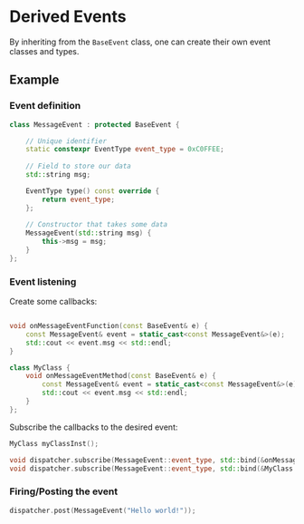 
# Derived Events

By inheriting from the `BaseEvent` class, one can create their own event classes and types.

## Example

### Event definition
```c++
class MessageEvent : protected BaseEvent {

    // Unique identifier
    static constexpr EventType event_type = 0xC0FFEE;
    
    // Field to store our data
    std::string msg;

    EventType type() const override {
        return event_type;
    };
    
    // Constructor that takes some data
    MessageEvent(std::string msg) {
        this->msg = msg;
    }
};
```

### Event listening

Create some callbacks:

```c++

void onMessageEventFunction(const BaseEvent& e) {
    const MessageEvent& event = static_cast<const MessageEvent&>(e);
    std::cout << event.msg << std::endl;
}

class MyClass {
    void onMessageEventMethod(const BaseEvent& e) {
        const MessageEvent& event = static_cast<const MessageEvent&>(e);
        std::cout << event.msg << std::endl;
    }
};
```

Subscribe the callbacks to the desired event:

```c++
MyClass myClassInst();

void dispatcher.subscribe(MessageEvent::event_type, std::bind(&onMessageEventFunction, NULL, std::placeholders::_1));
void dispatcher.subscribe(MessageEvent::event_type, std::bind(&MyClass.onMessageEventMethod, myClassInst, std::placeholders::_1));
```

### Firing/Posting the event

```c++
dispatcher.post(MessageEvent("Hello world!"));
```